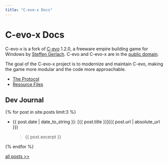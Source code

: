 ```yaml
---
title: "C-evo-x Docs"
---
```


# C-evo-x Docs

C-evo-x is a fork of [C-evo][11] 1.2.0, a freeware empire building game for
Windows by [Steffen Gerlach][12].  C-evo and C-evo-x are in the 
[public domain][13].

[11]: http://c-evo.org
[12]: http://www.steffengerlach.de
[13]: https://github.com/donmccaughey/C-evo-x/blob/master/LICENSE

The goal of the C-evo-x project is to modernize and maintain C-evo, making the
game more modular and the code more approachable.

 - [The Protocol](./protocol)
 - [Resource Files](./resource_files)


## Dev Journal

{% for post in site.posts limit:3 %}
- {{ post.date | date_to_string }}: [{{ post.title }}]({{ post.url | absolute_url }})

    > {{ post.excerpt }}

{% endfor %}

<div class='post_nav'>
    <a class='next' href='dev-journal/'>all posts &gt;&gt;</a>
</div>

